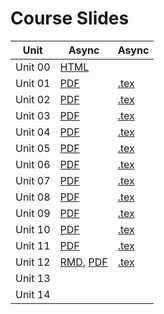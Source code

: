 # Course Slides 

| Unit    | Async                                                                               | Async                         |
|---------|-------------------------------------------------------------------------------------|-------------------------------|
| Unit 00 | [HTML](https://raw.githack.com/mids-w203/slides/main/unit_00/course_logistics.html) |                               |
| Unit 01 | [PDF](./unit_01/week_01.pdf)                                                        | [.tex](./unit_01/week_01.tex) |
| Unit 02 | [PDF](./unit_02/week_02.pdf)                                                        | [.tex](./unit_02/week_02.tex) |
| Unit 03 | [PDF](./unit_03/week_03.pdf)                                                        | [.tex](./unit_03/week_03.tex) |
| Unit 04 | [PDF](./unit_04/week_04.pdf)                                                        | [.tex](./unit_04/week_04.tex) |
| Unit 05 | [PDF](./unit_05/week_05.pdf)                                                        | [.tex](./unit_05/week_05.tex) |
| Unit 06 | [PDF](./unit_06/week_06.pdf)                                                        | [.tex](./unit_06/week_06.tex) |
| Unit 07 | [PDF](./unit_07/week_07.pdf)                                                        | [.tex](./unit_07/week_07.tex) |
| Unit 08 | [PDF](./unit_08/week_08.pdf)                                                        | [.tex](./unit_08/week_08.tex) |
| Unit 09 | [PDF](./unit_09/week_09.pdf)                                                        | [.tex](./unit_09/week_09.tex) |
| Unit 10 | [PDF](./unit_10/week_10.pdf)                                                        | [.tex](./unit_10/week_10.tex) |
| Unit 11 | [PDF](./unit_11/week_11.pdf)                                                        | [.tex](./unit_11/week_11.tex) |
| Unit 12 | [RMD](./unit_12/week_12_clm_assumptions.Rmd), [PDF](./unit_12/unit_12.pdf)          | [.tex](./unit_12/week_12.tex) |
| Unit 13 |                                                                                     |                               |
| Unit 14 |                                                                                     |                               |
